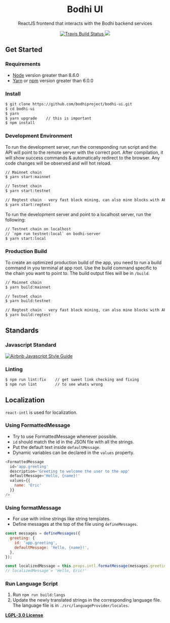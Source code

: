 <h1 align="center">
Bodhi UI
</h1>
<p align="center">
ReactJS frontend that interacts with the Bodhi backend services
</p>

<p align="center">
    <a href="https://travis-ci.org/bodhiproject/bodhi-ui" target='_blank'>
      <img src="https://travis-ci.org/bodhiproject/bodhi-ui.svg?branch=master" alt="Travis Build Status"/>
    </a>
    <a href="https://github.com/bodhiproject/bodhi-ui/pulls">
      <img src="https://camo.githubusercontent.com/d4e0f63e9613ee474a7dfdc23c240b9795712c96/68747470733a2f2f696d672e736869656c64732e696f2f62616467652f5052732d77656c636f6d652d627269676874677265656e2e737667" />
    </a>
</p>

## Get Started

### Requirements

- [Node](https://nodejs.org/en/) version greater than 8.6.0
- [Yarn](https://yarnpkg.com/lang/en/) or [npm](https://www.npmjs.com/) version greater than 6.0.0

### Install
```bash
$ git clone https://github.com/bodhiproject/bodhi-ui.git
$ cd bodhi-ui
$ yarn
$ yarn upgrade    // this is important
$ npm install
```

### Development Environment
To run the development server, run the corresponding run script and the API will point to the remote server with the correct port. After compilation, it will show success commands & automatically redirect to the browser. Any code changes will be observed and will hot reload.
```bash
// Mainnet chain
$ yarn start:mainnet

// Testnet chain
$ yarn start:testnet

// Regtest chain - very fast block mining, can also mine blocks with API call
$ yarn start:regtest
```

To run the development server and point to a localhost server, run the following:
```bash
// Testnet chain on localhost
// `npm run testnet:local` on bodhi-server
$ yarn start:local
```

### Production Build
To create an optimized production build of the app, you need to run a build command in you terminal at app root. Use the build command specific to the chain you want to point to. The build output files will be in `/build`.
```bash
// Mainnet chain
$ yarn build:mainnet

// Testnet chain
$ yarn build:testnet

// Regtest chain - very fast block mining, can also mine blocks with API call
$ yarn build:regtest
```

## Standards

### Javascript Standard

[![Airbnb Javascript Style Guide](https://camo.githubusercontent.com/546205bd8f3e039eb83c8f7f8a887238d25532d5/68747470733a2f2f7261772e6769746861636b2e636f6d2f746f6d656b77692f6a6176617363726970742f393566626638622f6261646765732f6269672e737667)](https://github.com/airbnb/javascript)

### Linting

```bash
$ npm run lint:fix    // get sweet link checking and fixing
$ npm run lint        // to see whats wrong
```

## Localization
`react-intl` is used for localization.

### Using FormattedMessage
- Try to use FormattedMessage whenever possible.
- `id` should match the id in the JSON file with all the strings.
- Put the default text inside `defaultMessage`.
- Dynamic variables can be declared in the `values` property.
```js
<FormattedMessage
  id='app.greeting'
  description='Greeting to welcome the user to the app'
  defaultMessage='Hello, {name}!'
  values={{
    name: 'Eric'
  }}
/>
```

### Using formatMessage
- For use with inline strings like string templates.
- Define messages at the top of the file using `defineMessages`.
```js
const messages = defineMessages({
  greeting: {
    id: 'app.greeting',
    defaultMessage: 'Hello, {name}!',
  },
});

const localizedMessage = this.props.intl.formatMessage(messages.greeting, { { name: 'Eric' }});
// localizedMessage = 'Hello, Eric!'
```

### Run Language Script
1. Run `npm run build:langs`
2. Update the newly translated strings in the corresponding language file. The language file is in `./src/languageProvider/locales`.

**[LGPL-3.0 License](https://github.com/bodhiproject/bodhi-ui/blob/master/LICENSE)**
